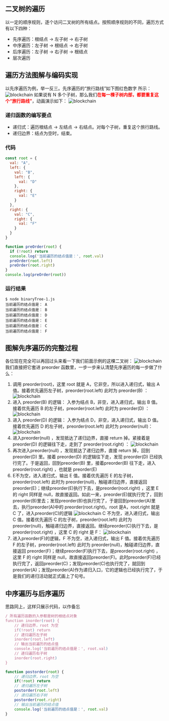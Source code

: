 ## 二叉树的遍历
以一定的顺序规则，逐个访问二叉树的所有结点。按照顺序规则的不同，遍历方式有以下四种：
* 先序遍历：根结点 -> 左子树 -> 右子树
* 中序遍历：左子树 -> 根结点 -> 右子树
* 后序遍历：左子树 -> 右子树 -> 根结点
* 层次遍历

## 遍历方法图解与编码实现
以先序遍历为例，举一反三。先序遍历的“旅行路线”如下图红色数字 所示：
![blockchain](@assets/code-reviews/6.png)
如果说有 N 多个子树，那么我们<font color=red>**在每一棵子树内部，都要重复这个“旅行路线”**</font>，动画演示如下：
![blockchain](@assets/code-reviews/7.gif)

### 递归函数的编写要点
* 递归式：遍历根结点 -> 左结点 -> 右结点。对每个子树，重复这个旅行路线。
* 递归边界：结点为空时，结束。

### 代码
```javascript
const root = {
  val: "A",
  left: {
    val: "B",
    left: {
      val: "D"
    },
    right: {
      val: "E"
    }
  },
  right: {
    val: "C",
    right: {
      val: "F"
    }
  }
}

function preOrder(root) {
  if (!root) return
  console.log('当前遍历的结点值是：', root.val)
  preOrder(root.left)
  preOrder(root.right)
}
console.log(preOrder(root))
```
### 运行结果
```
$ node binaryTree-1.js
当前遍历的结点值是： A
当前遍历的结点值是： B
当前遍历的结点值是： D
当前遍历的结点值是： E
当前遍历的结点值是： C
当前遍历的结点值是： F
```

## 图解先序遍历的完整过程
各位现在完全可以再回过头来看一下我们前面示例的这棵二叉树：
![blockchain](@assets/code-reviews/8.png)
我们直接把它套进 preorder 函数里，一步一步来认清楚先序遍历的每一步做了什么：
1. 调用 preorder(root)，这里 root 就是 A，它非空，所以进入递归式，输出 A 值。接着优先遍历左子树，preorder(root.left) 此时为 preorder(B) ：
![blockchain](@assets/code-reviews/9.png)
2. 进入 preorder(B) 的逻辑： 入参为结点 B，非空，进入递归式，输出 B 值。接着优先遍历 B 的左子树，preorder(root.left) 此时为 preorder(D) ：
![blockchain](@assets/code-reviews/10.png)
3. 进入 preorder(D) 的逻辑： 入参为结点 D，非空，进入递归式，输出 D 值。接着优先遍历 D 的左子树，preorder(root.left) 此时为 preorder(null)：
![blockchain](@assets/code-reviews/11.png)
4. 进入preorder(null) ，发现抵达了递归边界，直接 return 掉。紧接着是 preorder(D) 的逻辑往下走，走到了 preorder(root.right) ：
![blockchain](@assets/code-reviews/12.png)
5. 再次进入preorder(null) ，发现抵达了递归边界，直接 return 掉，回到preorder(D) 里。接着 preorder(D) 的逻辑往下走，发现 preorder(D) 已经执行完了。于是返回，回到preorder(B) 里，接着preorder(B) 往下走，进入 preorder(root.right) ，也就是 preorder(E) 
6. E不为空，进入递归式，输出 E 值。接着优先遍历 E 的左子树，preorder(root.left) 此时为 preorder(null)，触碰递归边界，直接返回 preorder(E)；继续preorder(E)执行下去，是preorder(root.right) ，这里 E 的 right 同样是 null，故直接返回。如此一来，preorder(E)就执行完了，回到preorder(B)里去；发现preorder(B)也执行完了，于是回到preorder(A)里去，执行preorder(A)中的 preorder(root.right)。root 是A，root.right 就是 C 了，进入preorder(C)的逻辑
![blockchain](@assets/code-reviews/13.png)
C 不为空，进入递归式，输出 C 值。接着优先遍历 C 的左子树，preorder(root.left) 此时为 preorder(null)，触碰递归边界，直接返回。继续preorder(C)执行下去，是preorder(root.right) ，这里 C 的 right 是 F：
![blockchain](@assets/code-reviews/14.png)
7. 进入preorder(F)的逻辑，F 不为空，进入递归式，输出 F 值。接着优先遍历 F 的左子树，preorder(root.left) 此时为 preorder(null)，触碰递归边界，直接返回 preorder(F)；继续preorder(F)执行下去，是preorder(root.right) ，这里 F 的 right 同样是 null，故直接返回preorder(F)。此时preorder(F)已经执行完了，返回preorder(C)；发现preorder(C)也执行完了，就回到 preorder(A)；发现preorder(A)作为递归入口，它的逻辑也已经执行完了，于是我们的递归活动就正式画上了句号。

## 中序遍历与后序遍历
思路同上，这样只展示代码，以作备忘
```javascript
/ 所有遍历函数的入参都是树的根结点对象
function inorder(root) {
    // 递归边界，root 为空
    if(!root) return
    // 递归遍历左子树 
    inorder(root.left)  
    // 输出当前遍历的结点值
    console.log('当前遍历的结点值是：', root.val)  
    // 递归遍历右子树  
    inorder(root.right)
}
```

```javascript
function postorder(root) {
    // 递归边界，root 为空
    if(!root) return
    // 递归遍历左子树 
    postorder(root.left)  
    // 递归遍历右子树  
    postorder(root.right)
    // 输出当前遍历的结点值
    console.log('当前遍历的结点值是：', root.val)  
}
```
